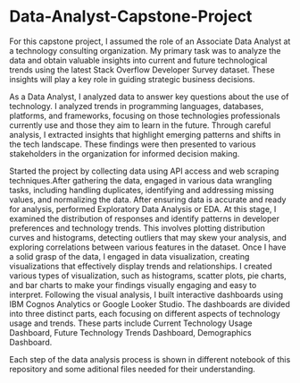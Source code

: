 # Data-Analyst-Capstone-Project
For this capstone project, I assumed the role of an Associate Data Analyst at a technology consulting organization. My primary task was to analyze the data and obtain valuable insights into current and future technological trends using the latest Stack Overflow Developer Survey dataset. These insights will play a key role in guiding strategic business decisions. 

As a Data Analyst, I analyzed data to answer key questions about the use of technology. I analyzed trends in programming languages, databases, platforms, and frameworks, focusing on those technologies professionals currently use and those they aim to learn in the future. Through careful analysis, I extracted insights that highlight emerging patterns and shifts in the tech landscape. These findings were then presented to various stakeholders in the organization for informed decision making. 

Started the project by collecting data using API access and web scraping techniques.After gathering the data, engaged in various data wrangling tasks, including handling duplicates, identifying and addressing missing values, and normalizing the data. After ensuring data is accurate and ready for analysis, performed Exploratory Data Analysis or EDA. At this stage, I examined the distribution of responses and identify patterns in developer preferences and technology trends. This involves plotting distribution curves and histograms, detecting outliers that may skew your analysis, and exploring correlations between various features in the dataset. Once I have a solid grasp of the data, I engaged in data visualization, creating visualizations that effectively display trends and relationships. I created various types of visualization, such as histograms, scatter plots, pie charts, and bar charts to make your findings visually engaging and easy to interpret. Following the visual analysis, I built interactive dashboards using IBM Cognos Analytics or Google Looker Studio. The dashboards are divided into three distinct parts, each focusing on different aspects of technology usage and trends. These parts include Current Technology Usage Dashboard, Future Technology Trends Dashboard, Demographics Dashboard. 

Each step of the data analysis process is shown in different notebook of this repository and some aditional files needed for their understanding.

